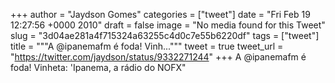
+++
author = "Jaydson Gomes"
categories = ["tweet"]
date = "Fri Feb 19 12:27:56 +0000 2010"
draft = false
image = "No media found for this Tweet"
slug = "3d04ae281a4f715324a63255c4d0c7e55b6220df"
tags = ["tweet"]
title = """A @ipanemafm é foda! Vinh..."""
tweet = true
tweet_url = "https://twitter.com/jaydson/status/9332271244"
+++
A @ipanemafm é foda! Vinheta: 'Ipanema, a rádio do NOFX"
